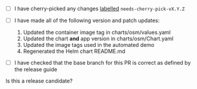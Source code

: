 <!--

Use the checklist below to ensure your release PR is complete before marking it ready for review.

-->

- [ ] I have cherry-picked any changes [labelled](https://github.com/flomesh-io/osm-edge/labels) `needs-cherry-pick-vX.Y.Z`
- [ ] I have made all of the following version and patch updates:
  1. Updated the container image tag in charts/osm/values.yaml
  2. Updated the chart **and** app version in charts/osm/Chart.yaml
  3. Updated the image tags used in the automated demo
  4. Regenerated the Helm chart README.md

- [ ] I have checked that the base branch for this PR is correct as defined by the release guide
<!--
  If this PR is for updating the release branch, ensure the base branch is `release-vX.Y`.
  If this PR is for making changes on the main branch, ensure the base branch is `main`.
-->

Is this a release candidate?
